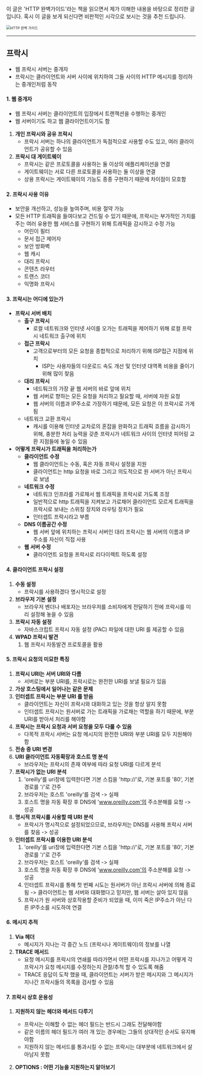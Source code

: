 이 글은 'HTTP 완벽가이드'라는 책을 읽으면서 제가 이해한 내용을 바탕으로 정리한 글입니다. 
혹시 이 글을 보게 되신다면 비판적인 시각으로 보시는 것을 추천 드립니다.

<img src="http://image.yes24.com/goods/15381085/XL" alt="HTTP 완벽 가이드" style="zoom:67%;" />

---

## 프락시

- 웹 프락시 서버는 중개자
- 프락시는 클라이언트와 서버 사이에 위치하여 그들 사이의 HTTP 메시지를 정리하는 중개인처럼 동작



#### 1. 웹 중개자

- 웹 프락시 서버는 클라이언트의 입장에서 트랜잭션을 수행하는 중개인
- 웹 서버이기도 하고 웹 클라이언트이기도 함



1. **개인 프락시와 공유 프락시**
   - 프락시 서버는 하나의 클라이언트가 독점적으로 사용할 수도 있고, 여러 클라이언트가 공유할 수 있음
2. **프락시 대 게이트웨이**
   - 프락시는 같은 프로토콜을 사용하는 둘 이상의 애플리케이션을 연결
   - 게이트웨이는 서로 다른 프로토콜을 사용하는 둘 이상을 연결
   - 상용 프락시는 게이트웨이의 기능도 종종 구현하기 때문에 차이점이 모호함



#### 2. 프락시 사용 이유

- 보안을 개선하고, 성능을 높여주며, 비용 절약 가능
- 모든 HTTP 트래픽을 들여다보고 건드릴 수 있기 때문에, 프락시는 부가적인 가치를 주는 여러 유용한 웹 서비스를 구현하기 위해 트래픽을 감시하고 수정 가능
  - 어린이 필터
  - 문서 접근 제어자
  - 보안 방화벽
  - 웹 캐시
  - 대리 프락시
  - 콘텐츠 라우터
  - 트랜스 코더
  - 익명화 프락시



#### 3. 프락시는 어디에 있는가

- **프락시 서버 배치** 
  - **출구 프락시**
    - 로컬 네트워크와 인터넷 사이를 오가는 트래픽을 제어하기 위해 로컬 프락시 네트워크 출구에 위치
  - **접근 프락시**
    - 고객으로부터의 모든 요청을 종합적으로 처리하기 위해 ISP접근 지점에 위치
      - ISP는 사용자들의 다운로드 속도 개선 및 인터넷 대역폭 비용을 줄이기 위해 많이 찾음
  - **대리 프락시**
    - 네드퉈크의 가장 끝 웹 서버의 바로 앞에 위치
    - 웹 서버로 향하는 모든 요청을 처리하고 필요할 때, 서버에 자원 요청
    -  웹 서버의 이름과 IP주소로 가장하기 때문에, 모든 요청은 이 프락시로 가게됨
  - 네트워크 교환 프락시
    - 캐시를 이용해 인터넷 교차로의 혼잡을 완화하고 트래픽 흐름을 감시하기 위해, 충분한 처리 능력을 갖춘 프락시가 네트워크 사이의 인터넷 피어링 교환 지점들에 놓일 수 있음
- **어떻게 프락시가 트래픽을 처리하는가**
  - **클라이언트 수정**
    - 웹 클라이언트는 수동, 혹은 자동 프락시 설정을 지원
    - 클라이언트는 http 요청을 바로 그리고 의도적으로 원 서버가 아닌 프락시로 보냄
  - **네트워크 수정**
    - 네트워크 인프라를 가로채서 웹 트래픽을 프락시로 가도록 조정
    - 일반적으로 http 트래픽을 지켜보고 가로채어 클라이언트 모르게 트래픽을 프락시로 보내는 스위칭 장치와 라우팅 장치가 필요
    - 인터셉트 프락시라고 부름
  - **DNS 이름공간 수정**
    - 웹 서버 앞에 위치하는 프락시 서버인 대리 프락시는 웹 서버의 이름과 IP 주소를 자신이 직접 사용
  - **웹 서버 수정**
    - 클라이언트 요청을 프락시로 리다이렉트 하도록 설정



#### 4. 클라이언트 프락시 설정

1. **수동 설정**
   - 프락시를 사용하겠다 명시적으로 설정
2. **브라우저 기본 설정**
   - 브라우저 벤더나 배포자는 브라우저를 소비자에게 전달하기 전에 프락시를 미리 설정해 놓을 수 있음
3. **프락시 자동 설정**
   - 자바스크립트 프락시 자동 설정 (PAC) 파일에 대한 URI 를 제공할 수 있음
4. **WPAD 프락시 발견**
   1. 웹 프락시 자동발견 프로토콜을 활용



#### 5. 프락시 요청의 미묘한 특징

1. **프락시 URI는 서버  URI와 다름**
   - 서버로는 부분 URI를, 프락시로는 완전한 URI를 보낼 필요가 있음
2. **가상 호스팅에서 일어나는 같은 문제**
3. **인터셉트 프락시는 부분 URI 를 받음**
   - 클라이언트는 자신이 프락시와 대화하고 있는 것을 항상 알지 못함
   - 인터셉트 프락시는 원서버로 가는 트래픽을 가로채는 역할을 하기 때문에, 부분 URI를 받아서 처리를 해야함
4. **프락시는 프락시 요청과 서버 요청을 모두 다룰 수 있음**
   - 다목적 프락시 서버는 요청 메시지의 완전한 URI와 부분 URI를 모두 지원해야함
5. **전송 중 URI 변경**
6. **URI  클라이언트 자동확장과 호스트 명 분석**
   - 브라우저는 프락시의 존재 여부에 따라 요청 URI를 다르게 분석
7. **프락시가 없는 URI 분석**
   1. 'oreilly'를 uri창에 입력한다면 기본 스킴을 'http://'로, 기본 포트를 '80', 기본 경로를 '/'로 간주
   2. 브라우저는 호스트 'oreilly'를 검색 -> 실패
   3. 호스트 명을 자동 확장 후 DNS에 'www.oreilly.com'의 주소분해를 요청 -> 성공
8. **명시적 프락시를 사용할 때 URI 분석**
   - 프락시가 명시적으로 설정되었으므로, 브라우저는 DNS를 사용해 프락시 서버를 찾음 -> 성공
9. **인터셉트 프락시를 이용한 URI 분석**
   1. 'oreilly'를 uri창에 입력한다면 기본 스킴을 'http://'로, 기본 포트를 '80', 기본 경로를 '/'로 간주
   2. 브라우저는 호스트 'oreilly'를 검색 -> 실패
   3. 호스트 명을 자동 확장 후 DNS에 'www.oreilly.com'의 주소분해를 요청 -> 성공
   4. 인터셉트 프락시를 통해 첫 번째 시도는 원서버가 아닌 프락시 서버에 의해 종료됨 -> 클라이언트는 웹 서버와 대화했다고 믿지만, 웹 서버는 살아 있지 않음
   5. 프락시가 원 서버와 상호작용할 준비가 되었을 때, 이미 죽은 IP주소가 아닌 다른 IP주소를 시도하여 연결



#### 6. 메시지 추적

1. **Via 헤더**
   - 메시지가 지나는 각 중간 노드 (프락시나 게이트웨이)의 정보를 나열
2. **TRACE 메서드**
   - 요청 메시지를 프락시의 연쇄를 따라가면서 어떤 프락시를 지나가고 어떻게 각 프락시가 요청 메시지를 수정하는지 관찰/추척 할 수 있도록 해줌
   - TRACE 응답이 도착 했을 때, 클라이언트는 서버가 받은 메시지와 그 메시지가 지나간 프락시들의 목록을 검사할 수 있음



#### 7. 프락시 상호 운용성

1. **지원하지 않는 헤더와 메서드 다루기**

   - 프락시는 이해할 수 없는 헤더 필드는 반드시 그래도 전달해야함
   - 같은 이름의 헤더 필드가 여러 개 있는 경우에는 그들의 상대적인 순서도 유지해야함
   - 지원하지 않는 메서드를 통과시킬 수 없는 프락시는 대부분에 네트워크에서 살아남지 못함

2. **OPTIONS : 어떤 기능을 지원하는지 알아보기**

   
